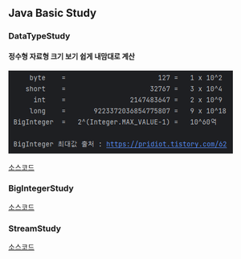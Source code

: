 ## Java Basic Study


### DataTypeStudy


#### 정수형 자료형 크기 보기 쉽게 내맘대로 계산

![](./imgs/dataType01.png)

[소스코드](../../JavaBasicStudy/src/DataTypeStudy.java)


### BigIntegerStudy

[소스코드](../../JavaBasicStudy/src/BigIntegerStudy.java)

### StreamStudy

[소스코드](../../JavaBasicStudy/src/StreamStudy.java)